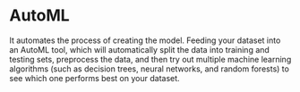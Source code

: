 # AutoML
It automates the process of creating the model. Feeding your dataset into an AutoML tool, which will automatically split the data into training and testing sets, preprocess the data, and then try out multiple machine learning algorithms (such as decision trees, neural networks, and random forests) to see which one performs best on your dataset. 
